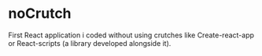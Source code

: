 # noCrutch
First React application i coded without using crutches like Create-react-app or React-scripts (a library developed alongside it). 

